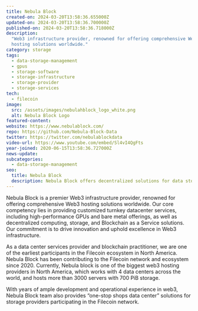 ```yaml
---
title: Nebula Block
created-on: 2024-03-20T13:58:36.655000Z
updated-on: 2024-03-20T13:58:36.700000Z
published-on: 2024-03-20T13:58:36.718000Z
description:
  "Web3 infrastructure provider, renowned for offering comprehensive Web3
  hosting solutions worldwide."
category: storage
tags:
  - data-storage-management
  - gpus
  - storage-software
  - storage-infrastructure
  - storage-provider
  - storage-services
tech:
  - filecoin
image:
  src: /assets/images/nebulahblock_logo_white.png
  alt: Nebula Block Logo
featured-content:
website: https://www.nebulablock.com/
repo: https://github.com/Nebula-Block-Data
twitter: https://twitter.com/nebulablockdata
video-url: https://www.youtube.com/embed/Sl4vI4QgFts
year-joined: 2020-06-15T13:58:36.727000Z
news-update:
subcategories:
  - data-storage-management
seo:
  title: Nebula Block
  description: Nebula Block offers decentralized solutions for data storage and management.
---
```


Nebula Block is a premier Web3 infrastructure provider, renowned for offering comprehensive Web3 hosting solutions worldwide. Our core competency lies in providing customized turnkey datacenter services, including high-performance GPUs and bare metal offerings, as well as decentralized computing, storage, and Blockchain as a Service solutions. Our commitment is to drive innovation and uphold excellence in Web3 infrastructure.

As a data center services provider and blockchain practitioner, we are one of the earliest participants in the Filecoin ecosystem in North America. Nebula Block has been contributing to the Filecoin network and ecosystem since 2020. Currently, Nebula block is one of the biggest web3 hosting providers in North America, which works with 4 data centers across the world, and hosts more than 3000 servers with 700 PiB storage.

With years of ample development and operational experience in web3, Nebula Block team also provides “one-stop shops data center” solutions for storage providers participating in the Filecoin network.

